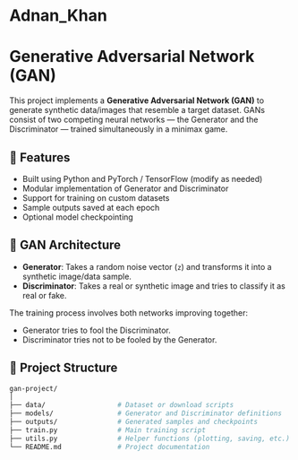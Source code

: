 # Adnan_Khan
# Generative Adversarial Network (GAN)

This project implements a **Generative Adversarial Network (GAN)** to generate synthetic data/images that resemble a target dataset. GANs consist of two competing neural networks — the Generator and the Discriminator — trained simultaneously in a minimax game.

## 📌 Features

- Built using Python and PyTorch / TensorFlow (modify as needed)
- Modular implementation of Generator and Discriminator
- Support for training on custom datasets
- Sample outputs saved at each epoch
- Optional model checkpointing

## 🧠 GAN Architecture

- **Generator**: Takes a random noise vector (`z`) and transforms it into a synthetic image/data sample.
- **Discriminator**: Takes a real or synthetic image and tries to classify it as real or fake.

The training process involves both networks improving together:
- Generator tries to fool the Discriminator.
- Discriminator tries not to be fooled by the Generator.

## 📂 Project Structure

```bash
gan-project/
│
├── data/                  # Dataset or download scripts
├── models/                # Generator and Discriminator definitions
├── outputs/               # Generated samples and checkpoints
├── train.py               # Main training script
├── utils.py               # Helper functions (plotting, saving, etc.)
└── README.md              # Project documentation

